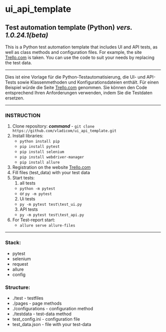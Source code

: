 # ui_api_template

## Test automation template (Python) ***vers. 1.0.24.1(beta)***

This is a Python test automation template that includes UI and API tests, as well as class methods and configuration files. For example, the site [Trello.com](https://trello.com/) is taken. You can use the code to suit your needs by replacing the test data.

---

Dies ist eine Vorlage für die Python-Testautomatisierung, die UI- und API-Tests sowie Klassenmethoden und Konfigurationsdateien enthält. Für einen Beispiel würde die Seite [Trello.com](https://trello.com/) genommen. Sie können den Code entsprechend Ihren Anforderungen verwenden, indem Sie die Testdaten ersetzen.

---

### INSTRUCTION
1. Clone repository: 
***command*** - `git clone https://github.com/vladicom/ui_api_template.git`
2. Install libraries:
   - ``python install pip``
   - ``pip install pytest``
   - ``pip install selenium``
   - ``pip install webdriver-manager``
   - ``pip install allure``
3. Registration on the website [Trello.com](https://trello.com/)
4. Fill files (test_data) with your test data
5. Start tests:
   1. all tests
    - ``python -m pytest``
    - or ``py -m pytest``
   2. Ui tests
    - ``py -m pytest test\test_ui.py``
   3. API tests
    - ``py -m pytest test\test_api.py``
6. For Test-report start:
   - ``allure serve allure-files``

---

### Stack:
- pytest
- selenium
- request
- allure
- config

### Structure:
- ./test - testfiles
- ./pages - page methods
- ./configurations - configuration method
- ./testdata - test-data method
- test_config.ini - configuration file
- test_data.json - file with your test-data
